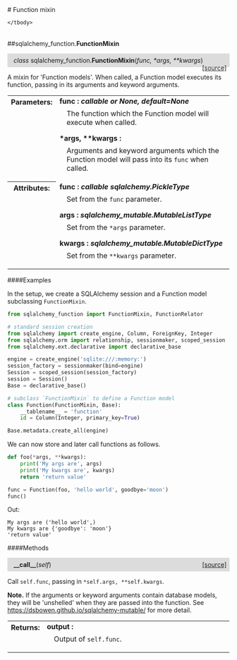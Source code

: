 <script src="https://cdn.mathjax.org/mathjax/latest/MathJax.js?config=TeX-AMS-MML_HTMLorMML" type="text/javascript"></script>

<link rel="stylesheet" href="https://assets.readthedocs.org/static/css/readthedocs-doc-embed.css" type="text/css" />

<style>
    a.src-href {
        float: right;
    }
    p.attr {
        margin-top: 0.5em;
        margin-left: 1em;
    }
    p.func-header {
        background-color: gainsboro;
        border-radius: 0.1em;
        padding: 0.5em;
        padding-left: 1em;
    }
    table.field-table {
        border-radius: 0.1em
    }
</style># Function mixin

<table class="docutils field-list field-table" frame="void" rules="none">
    <col class="field-name" />
    <col class="field-body" />
    <tbody valign="top">
        
    </tbody>
</table>



##sqlalchemy_function.**FunctionMixin**

<p class="func-header">
    <i>class</i> sqlalchemy_function.<b>FunctionMixin</b>(<i>func, *args, **kwargs</i>) <a class="src-href" target="_blank" href="https://github.com/dsbowen/sqlalchemy-function/sqlalchemy_function/function_mixin.py#L8">[source]</a>
</p>

A mixin for 'Function models'. When called, a Function model executes its
function, passing in its arguments and keyword arguments.

<table class="docutils field-list field-table" frame="void" rules="none">
    <col class="field-name" />
    <col class="field-body" />
    <tbody valign="top">
        <tr class="field">
    <th class="field-name"><b>Parameters:</b></td>
    <td class="field-body" width="100%"><b>func : <i>callable or None, default=None</i></b>
<p class="attr">
    The function which the Function model will execute when called.
</p>
<b>*args, **kwargs : <i></i></b>
<p class="attr">
    Arguments and keyword arguments which the Function model will pass into its <code>func</code> when called.
</p></td>
</tr>
<tr class="field">
    <th class="field-name"><b>Attributes:</b></td>
    <td class="field-body" width="100%"><b>func : <i>callable sqlalchemy.PickleType</i></b>
<p class="attr">
    Set from the <code>func</code> parameter.
</p>
<b>args : <i>sqlalchemy_mutable.MutableListType</i></b>
<p class="attr">
    Set from the <code>*args</code> parameter.
</p>
<b>kwargs : <i>sqlalchemy_mutable.MutableDictType</i></b>
<p class="attr">
    Set from the <code>**kwargs</code> parameter.
</p></td>
</tr>
    </tbody>
</table>

####Examples

In the setup, we create a SQLAlchemy session and a Function model
subclassing `FunctionMixin`.

```python
from sqlalchemy_function import FunctionMixin, FunctionRelator

# standard session creation
from sqlalchemy import create_engine, Column, ForeignKey, Integer
from sqlalchemy.orm import relationship, sessionmaker, scoped_session
from sqlalchemy.ext.declarative import declarative_base

engine = create_engine('sqlite:///:memory:')
session_factory = sessionmaker(bind=engine)
Session = scoped_session(session_factory)
session = Session()
Base = declarative_base()

# subclass `FunctionMixin` to define a Function model
class Function(FunctionMixin, Base):
    __tablename__ = 'function'
    id = Column(Integer, primary_key=True)

Base.metadata.create_all(engine)
```

We can now store and later call functions as follows.

```python
def foo(*args, **kwargs):
    print('My args are', args)
    print('My kwargs are', kwargs)
    return 'return value'

func = Function(foo, 'hello world', goodbye='moon')
func()
```

Out:

```
My args are ('hello world',)
My kwargs are {'goodbye': 'moon'}
'return value'
```

####Methods



<p class="func-header">
    <i></i> <b>__call__</b>(<i>self</i>) <a class="src-href" target="_blank" href="https://github.com/dsbowen/sqlalchemy-function/sqlalchemy_function/function_mixin.py#L89">[source]</a>
</p>

Call `self.func`, passing in `*self.args, **self.kwargs`.

**Note.** If the arguments or keyword arguments contain database
models, they will be 'unshelled' when they are passed into the
function. See <https://dsbowen.github.io/sqlalchemy-mutable/> for more
detail.

<table class="docutils field-list field-table" frame="void" rules="none">
    <col class="field-name" />
    <col class="field-body" />
    <tbody valign="top">
        <tr class="field">
    <th class="field-name"><b>Returns:</b></td>
    <td class="field-body" width="100%"><b>output : <i></i></b>
<p class="attr">
    Output of <code>self.func</code>.
</p></td>
</tr>
    </tbody>
</table>

